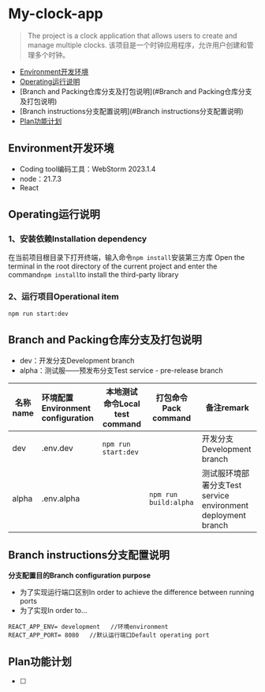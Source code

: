 # My-clock-app

> The project is a clock application that allows users to create and manage multiple clocks.
> 该项目是一个时钟应用程序，允许用户创建和管理多个时钟。

- [Environment开发环境](#Environment开发环境)
- [Operating运行说明](#Operating运行说明)
- [Branch and Packing仓库分支及打包说明](#Branch and Packing仓库分支及打包说明)
- [Branch instructions分支配置说明](#Branch instructions分支配置说明)
- [Plan功能计划](#Plan功能计划)

## Environment开发环境

- Coding tool编码工具：WebStorm 2023.1.4
- node：21.7.3
- React

## Operating运行说明

### 1、安装依赖Installation dependency

在当前项目根目录下打开终端，输入命令`npm install`安装第三方库
Open the terminal in the root directory of the current project and enter the command`npm install`to install the third-party library


### 2、运行项目Operational item

```shell
npm run start:dev
```

## Branch and Packing仓库分支及打包说明

- dev：开发分支Development branch
- alpha：测试服——预发布分支Test service - pre-release branch

| 名称name | 环境配置Environment configuration         | 本地测试命令Local test command              | 打包命令Pack command                    | 备注remark               |
|--------|:-------------|---------------------|-------------------------|-------------------|
| dev    | .env.dev     | `npm run start:dev` |                         | 开发分支Development branch              |
| alpha  | .env.alpha   |                     | `npm run build:alpha`   | 测试服环境部署分支Test service environment deployment branch |

## Branch instructions分支配置说明

**分支配置目的Branch configuration purpose**

- 为了实现运行端口区别In order to achieve the difference between running ports
- 为了实现In order to...

```
REACT_APP_ENV= development   //环境environment
REACT_APP_PORT= 8080   //默认运行端口Default operating port
```


## Plan功能计划

- [ ] 

